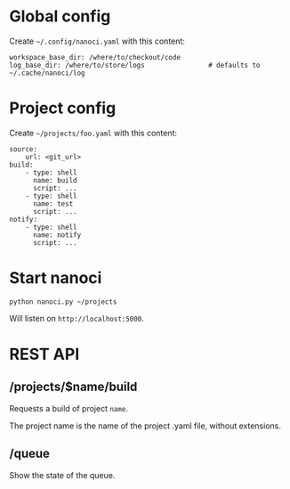 # Global config

Create `~/.config/nanoci.yaml` with this content:

    workspace_base_dir: /where/to/checkout/code
    log_base_dir: /where/to/store/logs                # defaults to ~/.cache/nanoci/log

# Project config

Create `~/projects/foo.yaml` with this content:

    source:
        url: <git_url>
    build:
        - type: shell
          name: build
          script: ...
        - type: shell
          name: test
          script: ...
    notify:
        - type: shell
          name: notify
          script: ...

# Start nanoci

`python nanoci.py ~/projects`

Will listen on `http://localhost:5000`.

# REST API

## /projects/$name/build

Requests a build of project `name`.

The project name is the name of the project .yaml file, without extensions.


## /queue

Show the state of the queue.
